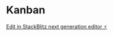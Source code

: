 # Kanban

[Edit in StackBlitz next generation editor ⚡️](https://stackblitz.com/~/github.com/dpsv74/Kanban)